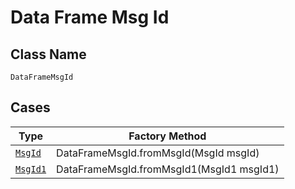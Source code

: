 
# Data Frame Msg Id

## Class Name

`DataFrameMsgId`

## Cases

| Type | Factory Method |
|  --- | --- |
| [`MsgId`](../../../doc/models/msg-id.md) | DataFrameMsgId.fromMsgId(MsgId msgId) |
| [`MsgId1`](../../../doc/models/msg-id-1.md) | DataFrameMsgId.fromMsgId1(MsgId1 msgId1) |

